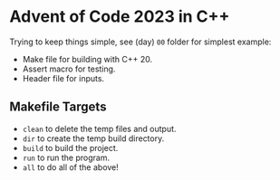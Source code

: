 # Advent of Code 2023 in C++ 

Trying to keep things simple, see (day) `00` folder for simplest example:
- Make file for building with C++ 20.
- Assert macro for testing.
- Header file for inputs.

## Makefile Targets
- `clean` to delete the temp files and output.
- `dir` to create the temp build directory.
- `build` to build the project.
- `run` to run the program.
- `all` to do all of the above!

